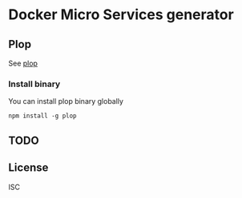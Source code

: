 # Docker Micro Services generator

## Plop

See [plop](http://www.nicoespeon.com/en/2015/11/plop-micro-generator-boilerplate-yeoman-alternative/)

### Install binary

You can install plop binary globally

`npm install -g plop`

## TODO

## License

ISC